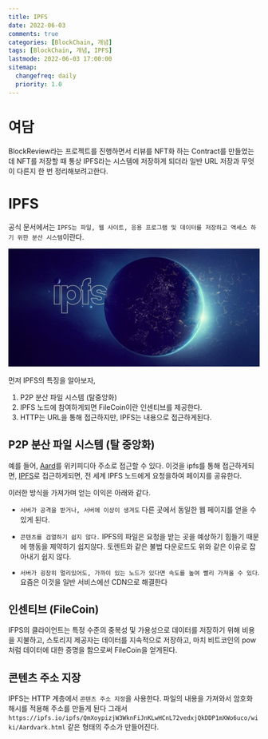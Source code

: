 ```yaml
---
title: IPFS
date: 2022-06-03
comments: true
categories: [BlockChain, 개념]
tags: [BlockChain, 개념, IPFS]
lastmode: 2022-06-03 17:00:00
sitemap:
  changefreq: daily
  priority: 1.0
---
```


# 여담

BlockReview라는 프로젝트를 진행하면서 리뷰를 NFT화 하는 Contract를 만들었는데 NFT를 저장할 때 통상 IPFS라는 시스템에 저장하게 되더라 일반 URL 저장과 무엇이 다른지 한 번 정리해보려고한다.

# IPFS

공식 문서에서는 `IPFS는 파일, 웹 사이트, 응용 프로그램 및 데이터를 저장하고 액세스 하기 위한 분산 시스템`이란다.

![pow](/assets/img/post/ipfs.jpeg)

먼저 IPFS의 특징을 알아보자,

1. P2P 분산 파일 시스템 (탈중앙화)
2. IPFS 노드에 참여하게되면 FileCoin이란 인센티브를 제공한다.
3. HTTP는 URL을 통해 접근하지만, IPFS는 내용으로 접근하게된다.

## P2P 분산 파일 시스템 (탈 중앙화)

예를 들어, [Aard](https://en.wikipedia.org/wiki/Aardvark)를 위키피디아 주소로 접근할 수 있다.
이것을 ipfs를 통해 접근하게되면, [IPFS](https://ipfs.io/ipfs/QmXoypizjW3WknFiJnKLwHCnL72vedxjQkDDP1mXWo6uco/wiki/Aardvark.html)로 접근하게되면, 전 세계 IPFS 노드에게 요청을하여 페이지를 공유한다.

이러한 방식을 가져가며 얻는 이익은 아래와 같다.

- `서버가 공격을 받거나, 서버에 이상이 생겨도` 다른 곳에서 동일한 웹 페이지를 얻을 수 있게 된다.

- `콘텐츠를 검열하기 쉽지 않다.` IPFS의 파일은 요청을 받는 곳을 예상하기 힘들기 때문에 행동을 제약하기 쉽지않다. 토렌트와 같은 불법 다운로드도 위와 같은 이유로 잡아내기 쉽지 않다.

- `서버가 굉장히 멀리있어도, 가까이 있는 노드가 있다면 속도를 높여 빨리 가져올 수 있다`. 요즘은 이것을 일반 서비스에선 CDN으로 해결한다

## 인센티브 (FileCoin)

IFPS의 클라이언트는 특정 수준의 중복성 및 가용성으로 데이터를 저장하기 위해 비용을 지불하고, 스토리지 제공자는 데이터를 지속적으로 저장하고, 마치 비트코인의 pow 처럼 데이터에 대한 증명을 함으로써 FileCoin을 얻게된다.

## 콘텐츠 주소 지장

IPFS는 HTTP 계층에서 `콘텐츠 주소 지정`을 사용한다. 파일의 내용을 가져와서 암호화 해시를 적용해 주소를 만들게 된다 그래서 `https://ipfs.io/ipfs/QmXoypizjW3WknFiJnKLwHCnL72vedxjQkDDP1mXWo6uco/wiki/Aardvark.html` 같은 형태의 주소가 만들어진다.
